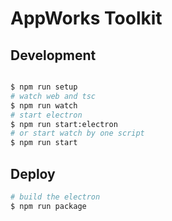 # AppWorks Toolkit

## Development

```bash

$ npm run setup
# watch web and tsc
$ npm run watch
# start electron
$ npm run start:electron
# or start watch by one script
$ npm run start
```

## Deploy

```bash
# build the electron
$ npm run package
```
